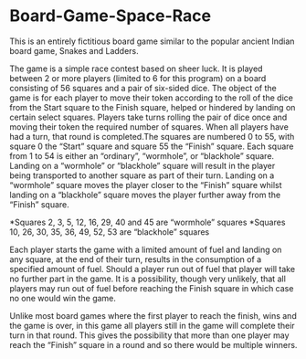 # Board-Game-Space-Race
This is an entirely fictitious board game similar to the popular ancient Indian board game, Snakes and Ladders. 

The game is a simple race contest based on sheer luck. It is played between 2 or more players (limited to 6 for this program) on a board consisting of 56 squares  and a pair of six-sided dice.  The object of  the  game  is  for  each  player  to  move  their  token  according  to  the  roll  of  the  dice  from  the  Start square to the Finish square, helped or hindered by landing on certain select squares. Players take turns rolling the pair of dice once and moving their token the required number of squares.  When all players have had a turn, that round is completed.The squares are numbered 0 to 55, with square 0 the “Start” square and square 55 the “Finish” square.  Each  square  from 1  to  54  is  either  an  “ordinary”,  “wormhole”,  or  “blackhole”  square.  Landing  on  a  “wormhole” or “blackhole” square will result in the player being transported to another square as part of their turn.  Landing on a “wormhole” square moves the player closer to the “Finish” square whilst landing on a “blackhole” square moves the player further away from the “Finish” square.

*Squares 2, 3, 5, 12, 16, 29, 40 and 45 are “wormhole” squares
*Squares 10, 26, 30, 35, 36, 49, 52, 53 are “blackhole” squares

Each player starts the game with a limited amount of fuel and landing on any square, at the end of their  turn,  results  in  the consumption  of  a  specified  amount  of  fuel.  Should  a  player  run out of  fuel  that player will take no further part in the game.  It is a possibility, though very unlikely, that all players may run out of fuel before reaching the Finish square in which case no one would win the game. 

Unlike most board games where the first player to reach the finish, wins and the game is over, in this game all players still in the game will complete their turn in that round. This gives the possibility that more  than  one  player  may  reach  the  “Finish”  square  in  a  round  and  so  there  would  be  multiple winners. 
